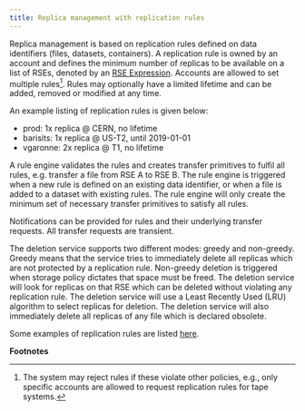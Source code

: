 ```yaml
---
title: Replica management with replication rules
---
```


Replica management is based on replication rules defined on data
identifiers (files, datasets, containers). A replication rule is owned
by an account and defines the minimum number of replicas to be available
on a list of RSEs, denoted by an [RSE Expression](rse_expressions.html).
Accounts are allowed to set multiple rules[^1]. Rules may optionally
have a limited lifetime and can be added, removed or modified at any
time.

An example listing of replication rules is given below:

-   prod: 1x replica @ CERN, no lifetime
-   barisits: 1x replica @ US-T2, until 2019-01-01
-   vgaronne: 2x replica @ T1, no lifetime

A rule engine validates the rules and creates transfer primitives to
fulfil all rules, e.g. transfer a file from RSE A to RSE B. The rule
engine is triggered when a new rule is defined on an existing data
identifier, or when a file is added to a dataset with existing rules.
The rule engine will only create the minimum set of necessary transfer
primitives to satisfy all rules.

Notifications can be provided for rules and their underlying transfer
requests. All transfer requests are transient.

The deletion service supports two different modes: greedy and
non-greedy. Greedy means that the service tries to immediately delete
all replicas which are not protected by a replication rule. Non-greedy
deletion is triggered when storage policy dictates that space must be
freed. The deletion service will look for replicas on that RSE which can
be deleted without violating any replication rule. The deletion service
will use a Least Recently Used (LRU) algorithm to select replicas for
deletion. The deletion service will also immediately delete all replicas
of any file which is declared obsolete.

Some examples of replication rules are listed
[here](replication_rules_examples.html).

**Footnotes**

[^1]: The system may reject rules if these violate other policies, e.g.,
    only specific accounts are allowed to request replication rules for
    tape systems.
